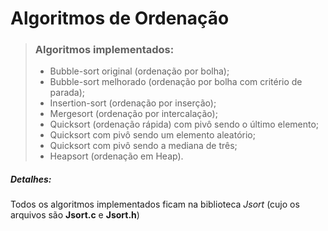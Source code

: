 # Algoritmos de Ordenação

>### Algoritmos implementados:
>
> - Bubble-sort original (ordenação por bolha);
> - Bubble-sort melhorado (ordenação por bolha com critério de parada);
> - Insertion-sort (ordenação por inserção);
> - Mergesort (ordenação por intercalação);
> - Quicksort (ordenação rápida) com pivô sendo o último elemento;
> - Quicksort com pivô sendo um elemento aleatório;
> - Quicksort com pivô sendo a mediana de três;
> - Heapsort (ordenação em Heap).

##### Detalhes:
Todos os algoritmos implementados ficam na biblioteca *Jsort* (cujo os arquivos são **Jsort.c** e **Jsort.h**)


